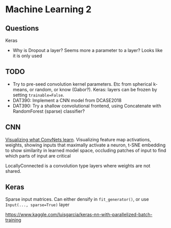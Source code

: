 
# Machine Learning 2

## Questions

Keras

* Why is Dropout a layer? Seems more a parameter to a layer?
Looks like it is only used

## TODO


* Try to pre-seed convolution kernel parameters. Etc from spherical k-means, or random, or know (Gabor?).
Keras: layers can be frozen by setting `trainable=False`.
* DAT390: Implement a CNN model from DCASE2018 
* DAT390: Try a shallow convolutional frontend, using Concatenate with RandomForest (sparse) classifier?

## CNN

[Visualizing what ConvNets learn](http://cs231n.github.io/understanding-cnn/).
Visualizing feature map activations, weights, showing inputs that maximally activate a neuron,
t-SNE embedding to show similarity in learned model space, occluding patches of input to find which parts of input are critical

LocallyConnected is a convolution type layers where weights are not shared.

## Keras
Sparse input matrices. Can either densify in `fit_generator()`, or use `Input(..., sparse=True)` layer

https://www.kaggle.com/luisgarcia/keras-nn-with-parallelized-batch-training

